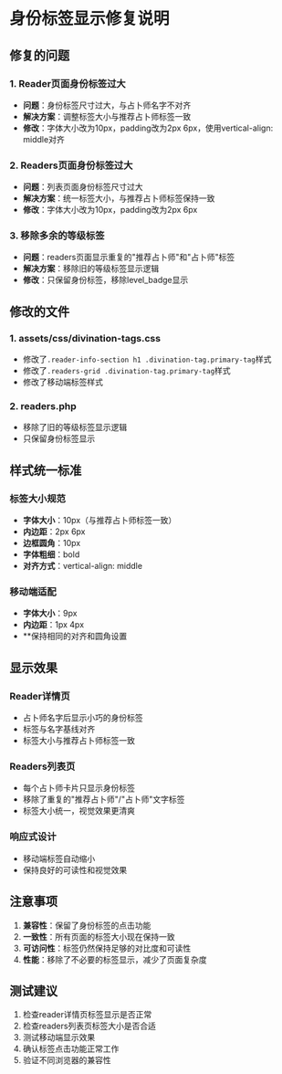 # 身份标签显示修复说明

## 修复的问题

### 1. Reader页面身份标签过大
- **问题**：身份标签尺寸过大，与占卜师名字不对齐
- **解决方案**：调整标签大小与推荐占卜师标签一致
- **修改**：字体大小改为10px，padding改为2px 6px，使用vertical-align: middle对齐

### 2. Readers页面身份标签过大
- **问题**：列表页面身份标签尺寸过大
- **解决方案**：统一标签大小，与推荐占卜师标签保持一致
- **修改**：字体大小改为10px，padding改为2px 6px

### 3. 移除多余的等级标签
- **问题**：readers页面显示重复的"推荐占卜师"和"占卜师"标签
- **解决方案**：移除旧的等级标签显示逻辑
- **修改**：只保留身份标签，移除level_badge显示

## 修改的文件

### 1. assets/css/divination-tags.css
- 修改了`.reader-info-section h1 .divination-tag.primary-tag`样式
- 修改了`.readers-grid .divination-tag.primary-tag`样式  
- 修改了移动端标签样式

### 2. readers.php
- 移除了旧的等级标签显示逻辑
- 只保留身份标签显示

## 样式统一标准

### 标签大小规范
- **字体大小**：10px（与推荐占卜师标签一致）
- **内边距**：2px 6px
- **边框圆角**：10px
- **字体粗细**：bold
- **对齐方式**：vertical-align: middle

### 移动端适配
- **字体大小**：9px
- **内边距**：1px 4px
- **保持相同的对齐和圆角设置

## 显示效果

### Reader详情页
- 占卜师名字后显示小巧的身份标签
- 标签与名字基线对齐
- 标签大小与推荐占卜师标签一致

### Readers列表页
- 每个占卜师卡片只显示身份标签
- 移除了重复的"推荐占卜师"/"占卜师"文字标签
- 标签大小统一，视觉效果更清爽

### 响应式设计
- 移动端标签自动缩小
- 保持良好的可读性和视觉效果

## 注意事项

1. **兼容性**：保留了身份标签的点击功能
2. **一致性**：所有页面的标签大小现在保持一致
3. **可访问性**：标签仍然保持足够的对比度和可读性
4. **性能**：移除了不必要的标签显示，减少了页面复杂度

## 测试建议

1. 检查reader详情页标签显示是否正常
2. 检查readers列表页标签大小是否合适
3. 测试移动端显示效果
4. 确认标签点击功能正常工作
5. 验证不同浏览器的兼容性
